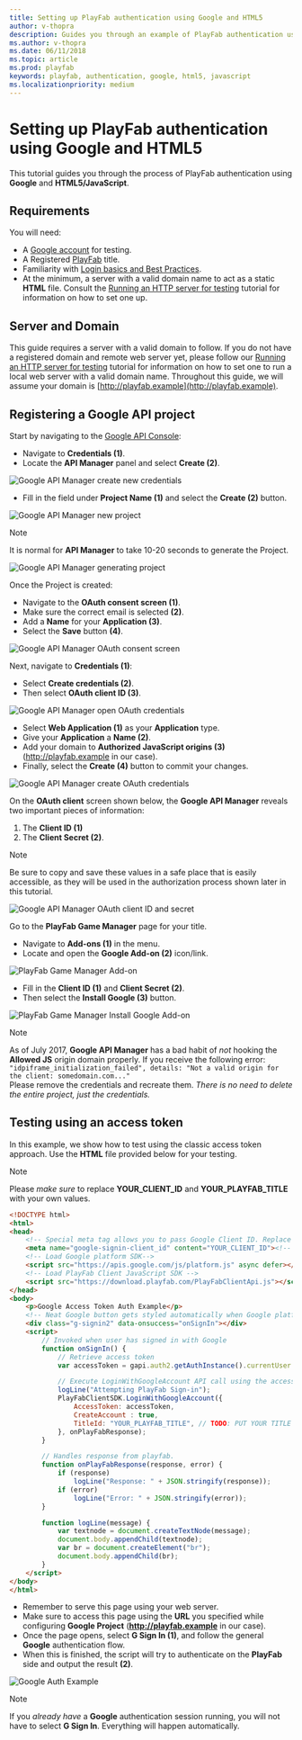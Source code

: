```yaml
---
title: Setting up PlayFab authentication using Google and HTML5
author: v-thopra
description: Guides you through an example of PlayFab authentication using Google and HTML5.
ms.author: v-thopra
ms.date: 06/11/2018
ms.topic: article
ms.prod: playfab
keywords: playfab, authentication, google, html5, javascript
ms.localizationpriority: medium
---
```


# Setting up PlayFab authentication using Google and HTML5

This tutorial guides you through the process of PlayFab authentication using **Google** and **HTML5/JavaScript**.

## Requirements

You will need:

- A [Google account](https://google.com/) for testing.
- A Registered [PlayFab](https://playfab.com/) title.
- Familiarity with [Login basics and Best Practices](../../authentication/login/login-basics-best-practices.md).
- At the minimum, a server with a valid domain name to act as a static **HTML** file. Consult the [Running an HTTP server for testing](running-an-http-server-for-testing.md) tutorial for information on how to set one up.

## Server and Domain

This guide requires a server with a valid domain to follow. If you do not have a registered domain and remote web server yet, please follow our [Running an HTTP server for testing](running-an-http-server-for-testing.md) tutorial for information on how to set one to run a local web server with a valid domain name. Throughout this guide, we will assume your domain is [http://playfab.example](http://playfab.example).

## Registering a Google API project

Start by navigating to the [Google API Console](https://console.developers.google.com/):

- Navigate to **Credentials (1)**.
- Locate the **API Manager** panel and select **Create (2)**.

![Google API Manager create new credentials](media/tutorials/google-html5/create-new-credentials.png)  

- Fill in the field under **Project Name (1)** and select the **Create (2)** button.

![Google API Manager new project](media/tutorials/google-html5/create-new-project.png)  

> [!NOTE]
> It is normal for **API Manager** to take 10-20 seconds to generate the Project.

![Google API Manager generating project](media/tutorials/google-html5/generating-project.png)  

Once the Project is created:

- Navigate to the **OAuth consent screen (1)**. 
- Make sure the correct email is selected **(2)**. 
- Add a **Name** for your **Application (3)**.
- Select the **Save** button **(4)**.

![Google API Manager OAuth consent screen](media/tutorials/google-html5/oauth-consent-screen.png)  

Next, navigate to **Credentials (1)**:

- Select **Create credentials (2)**.
- Then select **OAuth client ID (3)**.

![Google API Manager open OAuth credentials](media/tutorials/google-html5/open-oauth-credentials.png)  

- Select **Web Application (1)** as your **Application** type.
- Give your **Application** a **Name (2)**. 
- Add your domain to **Authorized JavaScript origins (3)** (http://playfab.example in our case).
- Finally, select the **Create (4)** button to commit your changes.

![Google API Manager create OAuth credentials](media/tutorials/google-html5/create-oauth-credentials.png)  

On the **OAuth client** screen shown below, the **Google API Manager** reveals two important pieces of information:

1. The **Client ID (1)**
2. The **Client Secret (2)**.

> [!NOTE]
> Be sure to copy and save these values in a safe place that is easily accessible, as they will be used in the authorization process shown later in this tutorial.

![Google API Manager OAuth client ID and secret](media/tutorials/google-html5/oauth-client-credentials.png)  

Go to the **PlayFab Game Manager** page for your title.

- Navigate to **Add-ons (1)** in the menu.
- Locate and open the **Google Add-on (2)** icon/link.

![PlayFab Game Manager Add-on](media/tutorials/google-html5/open-google-add-on.png)  

- Fill in the **Client ID (1)** and **Client Secret (2)**.
- Then select the **Install Google (3)** button.

![PlayFab Game Manager Install Google Add-on](media/tutorials/google-html5/install-google-add-on.png)  

> [!NOTE]
> As of July 2017, **Google API Manager** has a bad habit of *not* hooking the **Allowed JS** origin domain properly. If you receive the following error:  
> `"idpiframe_initialization_failed", details: "Not a valid origin for the client: somedomain.com..."`  
> Please remove the credentials and recreate them. *There is no need to delete the entire project, just the credentials.*

## Testing using an access token

In this example, we show how to test using the classic access token approach. Use the **HTML** file provided below for your testing.

> [!NOTE]
> Please *make sure* to replace **YOUR_CLIENT_ID** and **YOUR_PLAYFAB_TITLE** with your own values.

```html
<!DOCTYPE html>
<html>
<head>
    <!-- Special meta tag allows you to pass Google Client ID. Replace the content attribute value with your own Client Id -->
    <meta name="google-signin-client_id" content="YOUR_CLIENT_ID"><!-- // TODO: PUT YOUR GOOGLE CLIENT_ID HERE! -->
    <!-- Load Google platform SDK-->
    <script src="https://apis.google.com/js/platform.js" async defer></script>
    <!-- Load PlayFab Client JavaScript SDK -->
    <script src="https://download.playfab.com/PlayFabClientApi.js"></script>
</head>
<body>
    <p>Google Access Token Auth Example</p>
    <!-- Neat Google button gets styled automatically when Google platform SDK is loaded -->
    <div class="g-signin2" data-onsuccess="onSignIn"></div>
    <script>
        // Invoked when user has signed in with Google
        function onSignIn() {
            // Retrieve access token
            var accessToken = gapi.auth2.getAuthInstance().currentUser.get().getAuthResponse(true).access_token;

            // Execute LoginWithGoogleAccount API call using the access token. Please replace TitleID with your own.
            logLine("Attempting PlayFab Sign-in");
            PlayFabClientSDK.LoginWithGoogleAccount({
                AccessToken: accessToken,
                CreateAccount : true,
                TitleId: "YOUR_PLAYFAB_TITLE", // TODO: PUT YOUR TITLE ID HERE!
            }, onPlayFabResponse);
        }

        // Handles response from playfab.
        function onPlayFabResponse(response, error) {
            if (response)
                logLine("Response: " + JSON.stringify(response));
            if (error)
                logLine("Error: " + JSON.stringify(error));
        }

        function logLine(message) {
            var textnode = document.createTextNode(message);
            document.body.appendChild(textnode);
            var br = document.createElement("br");
            document.body.appendChild(br);
        }
    </script>
</body>
</html>
```

- Remember to serve this page using your web server.
- Make sure to access this page using the **URL** you specified while configuring **Google Project** (**http://playfab.example** in our case).
- Once the page opens, select **G Sign In (1)**, and follow the general **Google** authentication flow.
- When this is finished, the script will try to authenticate on the **PlayFab** side and output the result **(2)**.

![Google Auth Example](media/tutorials/google-html5/google-auth-example.png)  

> [!NOTE]
> If you *already have* a **Google** authentication session running, you will not have to select **G Sign In**. Everything will happen automatically.
